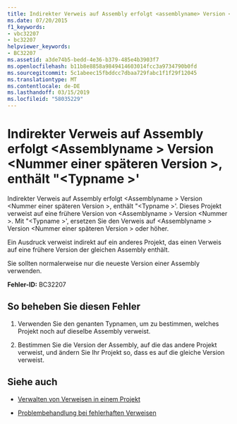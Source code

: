 ```yaml
---
title: Indirekter Verweis auf Assembly erfolgt <assemblyname> Version <laterversionnumber>, enthält "<typename>"
ms.date: 07/20/2015
f1_keywords:
- vbc32207
- bc32207
helpviewer_keywords:
- BC32207
ms.assetid: a3de74b5-bedd-4e36-b379-485e4b3903f7
ms.openlocfilehash: b11b8e8858a9849414603014fcc3a9734790b0fd
ms.sourcegitcommit: 5c1abeec15fbddcc7dbaa729fabc1f1f29f12045
ms.translationtype: MT
ms.contentlocale: de-DE
ms.lasthandoff: 03/15/2019
ms.locfileid: "58035229"
---
```

# <a name="indirect-reference-is-being-made-to-assembly-assemblyname-version-laterversionnumber-which-contains-typename"></a>Indirekter Verweis auf Assembly erfolgt \<Assemblyname > Version \<Nummer einer späteren Version >, enthält "\<Typname >'
Indirekter Verweis auf Assembly erfolgt \<Assemblyname > Version \<Nummer einer späteren Version >, enthält "\<Typname >'. Dieses Projekt verweist auf eine frühere Version von \<Assemblyname > Version \<Nummer >. Mit "\<Typname >', ersetzen Sie den Verweis auf \<Assemblyname > Version \<Nummer einer späteren Version > oder höher.  
  
 Ein Ausdruck verweist indirekt auf ein anderes Projekt, das einen Verweis auf eine frühere Version der gleichen Assembly enthält.  
  
 Sie sollten normalerweise nur die neueste Version einer Assembly verwenden.  
  
 **Fehler-ID:** BC32207  
  
## <a name="to-correct-this-error"></a>So beheben Sie diesen Fehler  
  
1.  Verwenden Sie den genanten Typnamen, um zu bestimmen, welches Projekt noch auf dieselbe Assembly verweist.  
  
2.  Bestimmen Sie die Version der Assembly, auf die das andere Projekt verweist, und ändern Sie Ihr Projekt so, dass es auf die gleiche Version verweist.  
  
## <a name="see-also"></a>Siehe auch

- [Verwalten von Verweisen in einem Projekt](/visualstudio/ide/managing-references-in-a-project)

- [Problembehandlung bei fehlerhaften Verweisen](/visualstudio/ide/troubleshooting-broken-references)
